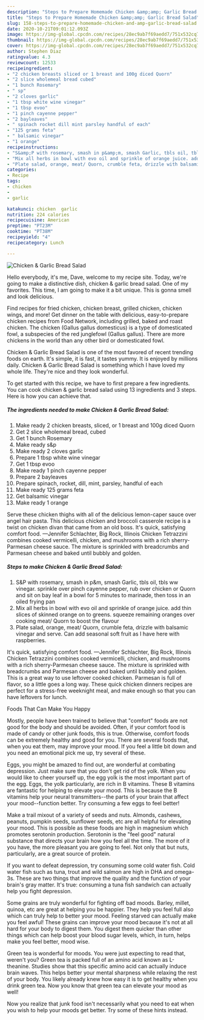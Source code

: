 ```yaml
---
description: "Steps to Prepare Homemade Chicken &amp;amp; Garlic Bread Salad"
title: "Steps to Prepare Homemade Chicken &amp;amp; Garlic Bread Salad"
slug: 158-steps-to-prepare-homemade-chicken-and-amp-garlic-bread-salad
date: 2020-10-21T09:01:12.093Z
image: https://img-global.cpcdn.com/recipes/28ec9ab7f69aedd7/751x532cq70/chicken-garlic-bread-salad-recipe-main-photo.jpg
thumbnail: https://img-global.cpcdn.com/recipes/28ec9ab7f69aedd7/751x532cq70/chicken-garlic-bread-salad-recipe-main-photo.jpg
cover: https://img-global.cpcdn.com/recipes/28ec9ab7f69aedd7/751x532cq70/chicken-garlic-bread-salad-recipe-main-photo.jpg
author: Stephen Diaz
ratingvalue: 4.3
reviewcount: 12533
recipeingredient:
- "2 chicken breasts sliced or 1 breast and 100g diced Quorn"
- "2 slice wholemeal bread cubed"
- "1 bunch Rosemary"
- " sp"
- "2 cloves garlic"
- "1 tbsp white wine vinegar"
- "1 tbsp evoo"
- "1 pinch cayenne pepper"
- "2 bayleaves"
- " spinach rocket dill mint parsley handful of each"
- "125 grams feta"
- " balsamic vinegar"
- "1 orange"
recipeinstructions:
- "S&amp;P with rosemary, smash in p&amp;m, smash Garlic, tbls oil, tbls ww vinegar. sprinkle over pinch cayenne pepper, rub over chicken or Quorn and sit on bay leaf in a bowl for 5 minutes to marinade, then toss in an oiled frying pan"
- "Mix all herbs in bowl with evo oil and sprinkle of orange juice. add thin slices of skinned orange on to greens. squeeze remaining oranges over cooking meat/ Quorn to boost the flavour"
- "Plate salad, orange, meat/ Quorn, crumble feta, drizzle with balsamic vinegar and serve. Can add seasonal soft fruit as I have here with raspberries."
categories:
- Recipe
tags:
- chicken
- 
- garlic

katakunci: chicken  garlic 
nutrition: 224 calories
recipecuisine: American
preptime: "PT23M"
cooktime: "PT38M"
recipeyield: "4"
recipecategory: Lunch

---
```



![Chicken &amp; Garlic Bread Salad](https://img-global.cpcdn.com/recipes/28ec9ab7f69aedd7/751x532cq70/chicken-garlic-bread-salad-recipe-main-photo.jpg)

Hello everybody, it's me, Dave, welcome to my recipe site. Today, we're going to make a distinctive dish, chicken &amp; garlic bread salad. One of my favorites. This time, I am going to make it a bit unique. This is gonna smell and look delicious.

Find recipes for fried chicken, chicken breast, grilled chicken, chicken wings, and more! Get dinner on the table with delicious, easy-to-prepare chicken recipes from Food Network, including grilled, baked and roast chicken. The chicken (Gallus gallus domesticus) is a type of domesticated fowl, a subspecies of the red junglefowl (Gallus gallus). There are more chickens in the world than any other bird or domesticated fowl.

Chicken &amp; Garlic Bread Salad is one of the most favored of recent trending foods on earth. It's simple, it is fast, it tastes yummy. It is enjoyed by millions daily. Chicken &amp; Garlic Bread Salad is something which I have loved my whole life. They're nice and they look wonderful.


To get started with this recipe, we have to first prepare a few ingredients. You can cook chicken &amp; garlic bread salad using 13 ingredients and 3 steps. Here is how you can achieve that.

<!--inarticleads1-->

##### The ingredients needed to make Chicken &amp; Garlic Bread Salad:

1. Make ready 2 chicken breasts, sliced, or 1 breast and 100g diced Quorn
1. Get 2 slice wholemeal bread, cubed
1. Get 1 bunch Rosemary
1. Make ready  s&amp;p
1. Make ready 2 cloves garlic
1. Prepare 1 tbsp white wine vinegar
1. Get 1 tbsp evoo
1. Make ready 1 pinch cayenne pepper
1. Prepare 2 bayleaves
1. Prepare  spinach, rocket, dill, mint, parsley, handful of each
1. Make ready 125 grams feta
1. Get  balsamic vinegar
1. Make ready 1 orange


Serve these chicken thighs with all of the delicious lemon-caper sauce over angel hair pasta. This delicious chicken and broccoli casserole recipe is a twist on chicken divan that came from an old boss. It&#39;s quick, satisfying comfort food. —Jennifer Schlachter, Big Rock, Illinois Chicken Tetrazzini combines cooked vermicelli, chicken, and mushrooms with a rich sherry-Parmesan cheese sauce. The mixture is sprinkled with breadcrumbs and Parmesan cheese and baked until bubbly and golden. 

<!--inarticleads2-->

##### Steps to make Chicken &amp; Garlic Bread Salad:

1. S&amp;P with rosemary, smash in p&amp;m, smash Garlic, tbls oil, tbls ww vinegar. sprinkle over pinch cayenne pepper, rub over chicken or Quorn and sit on bay leaf in a bowl for 5 minutes to marinade, then toss in an oiled frying pan
1. Mix all herbs in bowl with evo oil and sprinkle of orange juice. add thin slices of skinned orange on to greens. squeeze remaining oranges over cooking meat/ Quorn to boost the flavour
1. Plate salad, orange, meat/ Quorn, crumble feta, drizzle with balsamic vinegar and serve. Can add seasonal soft fruit as I have here with raspberries.


It&#39;s quick, satisfying comfort food. —Jennifer Schlachter, Big Rock, Illinois Chicken Tetrazzini combines cooked vermicelli, chicken, and mushrooms with a rich sherry-Parmesan cheese sauce. The mixture is sprinkled with breadcrumbs and Parmesan cheese and baked until bubbly and golden. This is a great way to use leftover cooked chicken. Parmesan is full of flavor, so a little goes a long way. These quick chicken dinners recipes are perfect for a stress-free weeknight meal, and make enough so that you can have leftovers for lunch. 

Foods That Can Make You Happy


Mostly, people have been trained to believe that "comfort" foods are not good for the body and should be avoided. Often, if your comfort food is made of candy or other junk foods, this is true. Otherwise, comfort foods can be extremely healthy and good for you. There are several foods that, when you eat them, may improve your mood. If you feel a little bit down and you need an emotional pick me up, try several of these.

Eggs, you might be amazed to find out, are wonderful at combating depression. Just make sure that you don't get rid of the yolk. When you would like to cheer yourself up, the egg yolk is the most important part of the egg. Eggs, the yolk particularly, are rich in B vitamins. These B vitamins are fantastic for helping to elevate your mood. This is because the B vitamins help your neural transmitters--the parts of your brain that affect your mood--function better. Try consuming a few eggs to feel better!

Make a trail mixout of a variety of seeds and nuts. Almonds, cashews, peanuts, pumpkin seeds, sunflower seeds, etc are all helpful for elevating your mood. This is possible as these foods are high in magnesium which promotes serotonin production. Serotonin is the "feel good" natural substance that directs your brain how you feel all the time. The more of it you have, the more pleasant you are going to feel. Not only that but nuts, particularly, are a great source of protein.

If you want to defeat depression, try consuming some cold water fish. Cold water fish such as tuna, trout and wild salmon are high in DHA and omega-3s. These are two things that improve the quality and the function of your brain's gray matter. It's true: consuming a tuna fish sandwich can actually help you fight depression. 

Some grains are truly wonderful for fighting off bad moods. Barley, millet, quinoa, etc are great at helping you be happier. They help you feel full also which can truly help to better your mood. Feeling starved can actually make you feel awful! These grains can improve your mood because it's not at all hard for your body to digest them. You digest them quicker than other things which can help boost your blood sugar levels, which, in turn, helps make you feel better, mood wise.

Green tea is wonderful for moods. You were just expecting to read that, weren't you? Green tea is packed full of an amino acid known as L-theanine. Studies show that this specific amino acid can actually induce brain waves. This helps better your mental sharpness while relaxing the rest of your body. You likely already knew how easy it is to get healthy when you drink green tea. Now you know that green tea can elevate your mood as well!

Now you realize that junk food isn't necessarily what you need to eat when you wish to help your moods get better. Try  some  of  these  hints  instead.

